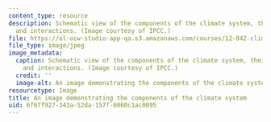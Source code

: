 ```yaml
---
content_type: resource
description: Schematic view of the components of the climate system, their processes
  and interactions. (Image courtesy of IPCC.)
file: https://ol-ocw-studio-app-qa.s3.amazonaws.com/courses/12-842-climate-physics-and-chemistry-fall-2008/6f67f927343a52da157f6060c1ac0095_12-842f08-th.jpg
file_type: image/jpeg
image_metadata:
  caption: Schematic view of the components of the climate system, their processes
    and interactions. (Image courtesy of IPCC.)
  credit: ''
  image-alt: An image demonstrating the components of the climate system.
resourcetype: Image
title: An image demonstrating the components of the climate system
uid: 6f67f927-343a-52da-157f-6060c1ac0095
---
```

